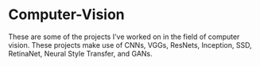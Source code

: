 # Computer-Vision
These are some of the projects I've worked on in the field of computer vision. These projects make use of CNNs, VGGs, ResNets, Inception, SSD, RetinaNet, Neural Style Transfer, and GANs.
